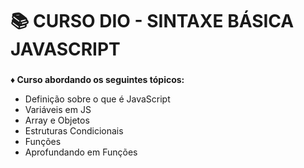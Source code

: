 # :books: CURSO DIO - SINTAXE BÁSICA JAVASCRIPT 

###
**:diamonds: Curso abordando os seguintes tópicos:**

- Definição sobre o que é JavaScript
- Variáveis em JS
- Array e Objetos
- Estruturas Condicionais
- Funções
- Aprofundando em Funções
